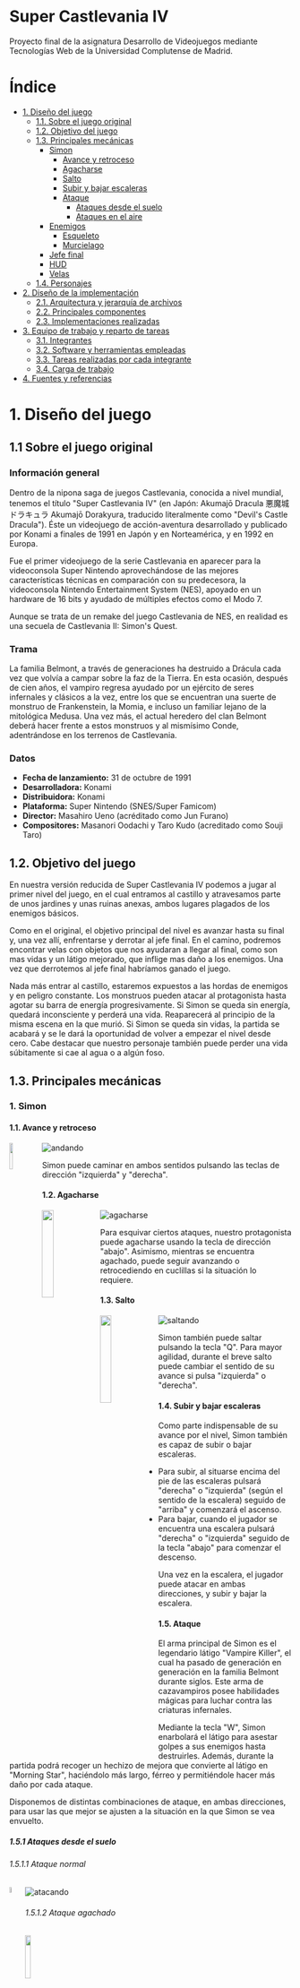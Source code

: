 # Super Castlevania IV
Proyecto final de la asignatura Desarrollo de Videojuegos mediante Tecnologías Web de la Universidad Complutense de Madrid.

# Índice

* [1. Diseño del juego](https://github.com/DVI-SC4/SuperCastlevania4#1-dise%C3%B1o-del-juego)
	* [1.1. Sobre el juego original](https://github.com/DVI-SC4/SuperCastlevania4#11-sobre-el-juego-original)
	* [1.2. Objetivo del juego](https://github.com/DVI-SC4/SuperCastlevania4#12-objetivo-del-juego) 
	* [1.3. Principales mecánicas](https://github.com/DVI-SC4/SuperCastlevania4#13-principales-mec%C3%A1nicas)
		* [Simon](https://github.com/DVI-SC4/SuperCastlevania4#1-simon)
			* [Avance y retroceso](https://github.com/DVI-SC4/SuperCastlevania4#11-avance-y-retroceso)
			* [Agacharse](https://github.com/DVI-SC4/SuperCastlevania4#12-agacharse)
			* [Salto](https://github.com/DVI-SC4/SuperCastlevania4#13-salto)
			* [Subir y bajar escaleras](https://github.com/DVI-SC4/SuperCastlevania4#14-subir-y-bajar-escaleras)
			* [Ataque](https://github.com/DVI-SC4/SuperCastlevania4#15-ataque)
				*  [Ataques desde el suelo](https://github.com/DVI-SC4/SuperCastlevania4#151-ataques-desde-el-suelo)
				*  [Ataques en el aire](https://github.com/DVI-SC4/SuperCastlevania4#152-ataques-en-el-aire)
		* [Enemigos](https://github.com/DVI-SC4/SuperCastlevania4#2-enemigos)
			* [Esqueleto](https://github.com/DVI-SC4/SuperCastlevania4#21-esqueleto)
			* [Murcielago](https://github.com/DVI-SC4/SuperCastlevania4#22-murcielago)
		* [Jefe final](https://github.com/DVI-SC4/SuperCastlevania4#3-jefe-final)
		* [HUD](https://github.com/DVI-SC4/SuperCastlevania4#4-hud)
		* [Velas](https://github.com/DVI-SC4/SuperCastlevania4#5-velas)
	* [1.4. Personajes](https://github.com/DVI-SC4/SuperCastlevania4#14-personajes)
* [2. Diseño de la implementación](https://github.com/DVI-SC4/SuperCastlevania4#2-dise%C3%B1o-de-la-implementaci%C3%B3n)
	* [2.1. Arquitectura y jerarquía de archivos](https://github.com/DVI-SC4/SuperCastlevania4#21-arquitectura-y-jerarqu%C3%ADa-de-archivos)
	* [2.2. Principales componentes](https://github.com/DVI-SC4/SuperCastlevania4#22-principales-componentes)
	* [2.3. Implementaciones realizadas](https://github.com/DVI-SC4/SuperCastlevania4#23-implementaciones-realizadas)
* [3. Equipo de trabajo y reparto de tareas](https://github.com/DVI-SC4/SuperCastlevania4#3-equipo-de-trabajo-y-reparto-de-tareas)
	* [3.1. Integrantes](https://github.com/DVI-SC4/SuperCastlevania4#31-integrantes)
	* [3.2. Software y herramientas empleadas](https://github.com/DVI-SC4/SuperCastlevania4#32-software-y-herramientas-empleadas)
	* [3.3. Tareas realizadas por cada integrante](https://github.com/DVI-SC4/SuperCastlevania4#33-tareas-realizadas-por-cada-integrante)
	* [3.4. Carga de trabajo](https://github.com/DVI-SC4/SuperCastlevania4#34-carga-de-trabajo)
* [4. Fuentes y referencias](https://github.com/DVI-SC4/SuperCastlevania4#4-fuentes-y-referencias)

# 1. Diseño del juego

## 1.1 Sobre el juego original

### Información general

Dentro de la nipona saga de juegos Castlevania, conocida a nivel mundial, tenemos el título "Super Castlevania IV" (en Japón: Akumajō Dracula 悪魔城ドラキュラ Akumajō Dorakyura, traducido literalmente como "Devil's Castle Dracula"). Éste un videojuego de acción-aventura desarrollado y publicado por Konami a finales de 1991 en Japón y en Norteamérica, y en 1992 en Europa. 

Fue el primer videojuego de la serie Castlevania en aparecer para la videoconsola Super Nintendo aprovechándose de las mejores características técnicas en comparación con su predecesora, la videoconsola Nintendo Entertainment System (NES), apoyado en un hardware de 16 bits y ayudado de múltiples efectos como el Modo 7.

Aunque se trata de un remake del juego Castlevania de NES, en realidad es una secuela de Castlevania II: Simon's Quest.

### Trama

La familia Belmont, a través de generaciones ha destruido a Drácula cada vez que volvía a campar sobre la faz de la Tierra. En esta ocasión, después de cien años, el vampiro regresa ayudado por un ejército de seres infernales y clásicos a la vez, entre los que se encuentran una suerte de monstruo de Frankenstein, la Momia, e incluso un familiar lejano de la mitológica Medusa. Una vez más, el actual heredero del clan Belmont deberá hacer frente a estos monstruos y al mismísimo Conde, adentrándose en los terrenos de Castlevania.

### Datos

* **Fecha de lanzamiento:** 31 de octubre de 1991
* **Desarrolladora:** Konami
* **Distribuidora:** Konami
* **Plataforma:** Super Nintendo (SNES/Super Famicom)
* **Director:** Masahiro Ueno (acréditado como Jun Furano)
* **Compositores:** Masanori Oodachi y Taro Kudo (acreditado como Souji Taro)
	
## 1.2. Objetivo del juego

En nuestra versión reducida de Super Castlevania IV podemos a jugar al primer nivel del juego, en el cual entramos al castillo y atravesamos parte de unos jardines y unas ruinas anexas, ambos lugares plagados de los enemigos básicos. 

Como en el original, el objetivo principal del nivel es avanzar hasta su final y, una vez allí, enfrentarse y derrotar al jefe final. En el camino, podremos encontrar velas con objetos que nos ayudaran a llegar al final, como son mas vidas y un látigo mejorado, que inflige mas daño a los enemigos. Una vez que derrotemos al jefe final habríamos ganado el juego.

Nada más entrar al castillo, estaremos expuestos a las hordas de enemigos y en peligro constante. Los monstruos pueden atacar al protagonista hasta agotar su barra de energía progresivamente. Si Simon se queda sin energía, quedará inconsciente y perderá una vida. Reaparecerá al principio de la misma escena en la que murió. Si Simon se queda sin vidas, la partida se acabará y se le dará la oportunidad de volver a empezar el nivel desde cero. Cabe destacar que nuestro personaje también puede perder una vida súbitamente si cae al agua o a algún foso.

## 1.3. Principales mecánicas

### 1. Simon

#### 1.1. Avance y retroceso

<img src="https://github.com/DVI-SC4/SuperCastlevania4/blob/master/Recursos%20memoria/Gu%C3%ADa%20de%20movimientos/movimiento/teclas_andando.png?raw=true" width="11%" align="left" />

![andando](https://github.com/DVI-SC4/SuperCastlevania4/blob/master/Recursos%20memoria/Gu%C3%ADa%20de%20movimientos/movimiento/andando.gif?raw=true)

Simon puede caminar en ambos sentidos pulsando las teclas de dirección "izquierda" y "derecha".

#### 1.2. Agacharse

<img src="https://github.com/DVI-SC4/SuperCastlevania4/blob/master/Recursos%20memoria/Gu%C3%ADa%20de%20movimientos/movimiento/teclas_agacharse.png?raw=true" width="20%" align="left"/>

![agacharse](https://github.com/DVI-SC4/SuperCastlevania4/blob/master/Recursos%20memoria/Gu%C3%ADa%20de%20movimientos/movimiento/agacharse.gif?raw=true)

Para esquivar ciertos ataques, nuestro protagonista puede agacharse usando la tecla de dirección "abajo". Asimismo, mientras se encuentra agachado, puede seguir avanzando o retrocediendo en cuclillas si la situación lo requiere.

#### 1.3. Salto

<img src="https://github.com/DVI-SC4/SuperCastlevania4/blob/master/Recursos%20memoria/Gu%C3%ADa%20de%20movimientos/movimiento/teclas_saltando.png?raw=true" width="20%" align="left"/>

![saltando](https://github.com/DVI-SC4/SuperCastlevania4/blob/master/Recursos%20memoria/Gu%C3%ADa%20de%20movimientos/movimiento/saltando.gif?raw=true)

Simon también puede saltar pulsando la tecla "Q". Para mayor agilidad, durante el breve salto puede cambiar el sentido de su avance si pulsa "izquierda" o "derecha".

#### 1.4. Subir y bajar escaleras

Como parte indispensable de su avance por el nivel, Simon también es capaz de subir o bajar escaleras. 
* Para subir, al situarse encima del pie de las escaleras pulsará "derecha" o "izquierda" (según el sentido de la escalera) seguido de "arriba" y comenzará el ascenso.
* Para bajar, cuando el jugador se encuentra una escalera pulsará "derecha" o "izquierda" seguido de la tecla "abajo" para comenzar el descenso.

Una vez en la escalera, el jugador puede atacar en ambas direcciones, y subir y bajar la escalera.

#### 1.5. Ataque

El arma principal de Simon es el legendario látigo "Vampire Killer", el cual ha pasado de generación en generación en la familia Belmont durante siglos. Este arma de cazavampiros posee habilidades mágicas para luchar contra las criaturas infernales. 

Mediante la tecla "W", Simon enarbolará el látigo para asestar golpes a sus enemigos hasta destruirles. Además, durante la partida podrá recoger un hechizo de mejora que convierte al látigo en "Morning Star", haciéndolo más largo, férreo y permitiéndole hacer más daño por cada ataque.

Disponemos de distintas combinaciones de ataque, en ambas direcciones, para usar las que mejor se ajusten a la situación en la que Simon se vea envuelto.

##### 1.5.1 Ataques desde el suelo

###### 1.5.1.1 Ataque normal

<img src="https://github.com/DVI-SC4/SuperCastlevania4/blob/master/Recursos%20memoria/Gu%C3%ADa%20de%20movimientos/teclas/W.png?raw=true" width="5%" align="left"/>

![atacando](https://github.com/DVI-SC4/SuperCastlevania4/blob/master/Recursos%20memoria/Gu%C3%ADa%20de%20movimientos/ataques%20en%20el%20suelo/atacando.gif?raw=true)

###### 1.5.1.2 Ataque agachado

<img src="https://github.com/DVI-SC4/SuperCastlevania4/blob/master/Recursos%20memoria/Gu%C3%ADa%20de%20movimientos/ataques%20en%20el%20suelo/teclas_atacando_agachado.png?raw=true" width="14%" />

![atacando_agachado](https://github.com/DVI-SC4/SuperCastlevania4/blob/master/Recursos%20memoria/Gu%C3%ADa%20de%20movimientos/ataques%20en%20el%20suelo/atacando_agachado.gif?raw=true)

###### 1.5.1.3 Ataque en vertical

<img src="https://github.com/DVI-SC4/SuperCastlevania4/blob/master/Recursos%20memoria/Gu%C3%ADa%20de%20movimientos/ataques%20en%20el%20suelo/teclas_atacando_vertical.png?raw=true" width="14%"/>

![atacando_haciarriba](https://github.com/DVI-SC4/SuperCastlevania4/blob/master/Recursos%20memoria/Gu%C3%ADa%20de%20movimientos/ataques%20en%20el%20suelo/atacando_vertical.gif?raw=true)

###### 1.5.1.4 Ataque en diagonal

<img src="https://github.com/DVI-SC4/SuperCastlevania4/blob/master/Recursos%20memoria/Gu%C3%ADa%20de%20movimientos/ataques%20en%20el%20suelo/teclas_ataque_diagonal.png?raw=true" width="24%"/>

![atacando_diagonal](https://github.com/DVI-SC4/SuperCastlevania4/blob/master/Recursos%20memoria/Gu%C3%ADa%20de%20movimientos/ataques%20en%20el%20suelo/ataque_diagonal.gif?raw=true)

##### 1.5.2 Ataques en el aire

###### 1.5.2.1 Ataque normal saltando

<img src="https://github.com/DVI-SC4/SuperCastlevania4/blob/master/Recursos%20memoria/Gu%C3%ADa%20de%20movimientos/ataques%20saltando/teclas_atacando_saltando.png?raw=true" width="24%" align="left"/>

![atacando_saltando](https://github.com/DVI-SC4/SuperCastlevania4/blob/master/Recursos%20memoria/Gu%C3%ADa%20de%20movimientos/ataques%20saltando/atacando_saltando.gif?raw=true)

###### 1.5.2.2 Ataque en vertical saltando

<img src="https://github.com/DVI-SC4/SuperCastlevania4/blob/master/Recursos%20memoria/Gu%C3%ADa%20de%20movimientos/ataques%20saltando/teclas_atacando_vertical_saltando.png?raw=true" width="24%" />

![atacando_verticalarriba_saltando](https://github.com/DVI-SC4/SuperCastlevania4/blob/master/Recursos%20memoria/Gu%C3%ADa%20de%20movimientos/ataques%20saltando/atacando_vertical_saltando.gif?raw=true)

###### 1.5.2.3 Ataque hacia abajo saltando

<img src="https://github.com/DVI-SC4/SuperCastlevania4/blob/master/Recursos%20memoria/Gu%C3%ADa%20de%20movimientos/ataques%20saltando/teclas_atacando_verticalabajo.png?raw=true" width="24%"/>

![atacando_verticalabajo_saltando](https://github.com/DVI-SC4/SuperCastlevania4/blob/master/Recursos%20memoria/Gu%C3%ADa%20de%20movimientos/ataques%20saltando/atacando_verticalabajo.gif?raw=true)

###### 1.5.2.4 Ataque en diagonal saltando

<img src="https://github.com/DVI-SC4/SuperCastlevania4/blob/master/Recursos%20memoria/Gu%C3%ADa%20de%20movimientos/ataques%20saltando/teclas_atacando_diagonalarriba_saltando.png?raw=true" width="24%" />

![atacando_diagonal_saltando](https://github.com/DVI-SC4/SuperCastlevania4/blob/master/Recursos%20memoria/Gu%C3%ADa%20de%20movimientos/ataques%20saltando/atacando_diagonalarriba_saltando.gif?raw=true)

###### 1.5.2.5 Ataque en diagonal hacia abajo saltando

<img src="https://github.com/DVI-SC4/SuperCastlevania4/blob/master/Recursos%20memoria/Gu%C3%ADa%20de%20movimientos/ataques%20saltando/teclas_atacando_diagonalabajo_saltando.png?raw=true" width="24%"/>

![atacando_diagonal_abajo_saltando](https://github.com/DVI-SC4/SuperCastlevania4/blob/master/Recursos%20memoria/Gu%C3%ADa%20de%20movimientos/ataques%20saltando/atacando_diagonalabajo_saltando.gif?raw=true)


### 2. Enemigos 

Tenemos dos enemigos básicos el esqueleto y el murcielago. En ambos casos necesitan dos golpes del látigo básico para morir y un golpe del látigo mejorado.

En el caso de que se choquen con Simon le quitaran un punto de salud, se hará inmune por un tiempo limitado y retrocederá un poco respecto a su posición.

#### 2.1. Esqueleto

El esqueleto tiene la movilidad limitada, es decir, se mueve hacia la derecha y hacia la izquierda en un espacio limitado.

#### 2.2. Murcielago

El murcielago va por el aire volando hasta que se choque con una pared, que en ese caso cambiará la direccion.

### 3. Jefe Final

Como jefe final hemos elegido el propio del nivel, que es Rowdain. Este tiene 16 puntos de salud igual que Simon y le afecta el látigo igual que a los enemigos normales. Látigo normal quita un punto de salud y látigo mejorado quitará dos puntos.

Cuando la salud del jefe llega a la mitad desmonta su montura y tenemos que enfrentarnos con un esqueleto, que cada cierto tiempo se teletransporta a un punto aleatorio del nivel. Para avisarnos de que se va a teletransportar este parpadea unas cuantas veces y despues se teletransporta.

Una vez que matamos al jefe, hemos ganado el juego.

### 4. HUD

A un lado del HUD podemos ver la putuacion obtenida, la salud de Simon y la salud del jefe final. y al otro lado tenemos el nivel y la escena en la que nos encontramos y las vidas.

### 5. Velas

Generan objetos que nos facilitan la jugabilidad del juego, estos objetos son vidas, y upgrade del látigo.

## 1.4. Personajes

### 1. Simon Belmont

![Simon Belmont](https://i.gifer.com/1Pu8.gif)

Simon es un reconocido cazador de vampiros del siglo XVII, y también el primero en aparecer y uno de los más reconocidos de los héroes de la saga Castlevania. Es heredero del clan Belmont y del afamado látigo Matavampiros (Vampire Killer), convirtiéndose en el más famoso cazador de vampiros. 

Nacido alrededor del año 1669, Simon creció escuchando las historias de sus grandes antepasados que habían derrotado a Drácula, junto con aquellos que lo ayudaron. Mientras se entrenaba en las habilidades del látigo, solía preguntarse cómo estaría a la altura de estos guerreros legendarios.

A la edad de 22 años en el año 1691, tendría la oportunidad de demostrar que era digno del legado de su familia. En el día de Pascua, 100 años después de que fue derrotado por Christopher Belmont, el conde Drácula regresaba de nuevo al mundo de los vivos. Simon estaba determinado a poner fin a la amenaza de este nuevo reinado de terror, y entró solo en el castillo de Drácula para enfrentar al conde.

Simon es bastante temerario e inclinado a forzar su camino a través de las situaciones adversas y para su aventura lleva un peto hecho de cuero, botas altas y una diadema de metal.

### 2. Enemigos

Tenemos dos enemigos básicos el esqueleto y el murcielago, de los cuales ya hemos explicado sus mecánicas anteriormente.

### 3. Jefe final

Y de jefe final hemos introducido a Rowdain que es un esqueleto montado sobre un esqueleto de animal. Cuando le hemos golpeado varias veces, nos pasamos a enfrentar a un esqueleto armado.

# 2. Diseño de la implementación

<img src="https://github.com/DVI-SC4/SuperCastlevania4/blob/master/Recursos%20memoria/arquitectura/estructura.png?raw=true" width="20%" />

Con la finalidad de mejorar la productividad a la hora de desarrollar y hacer mas sencillos los cambios que se puedan producir, hemos separado el codigo en archivos y los hemos tratado como si fueran modulos del propio Quintus, haciendo uso de su espacio de nombres.  

## 2.1 Arquitectura y jerarquía de archivos

Hemos separado el código por "módulos", asi todos los caracteres del juego se encuentran en la carpeta entidades, donde tambien estaran los componentes necesarios para estos. Todo lo relacionado con pantallas de carga, menues, etc. esta ubicado en otra carpeta y los archivos para la gestión de otro elementos clave del juego en otra carpeta.

Todo el codigo se carga desde un fichero principal (main.js), desde donde se hace la carga de los módulos de Quintus así como de los nuestros.

## 2.2 Principales componentes

El único componente que se ha implementado es para los enemigos, que comparten ciertas mecánicas y era lógico llevarlo a un punto común.

## 2.3 Implementaciones realizadas

* Pantalla de introducción

* Menú principal
	* Comenzar partida 	
	* Pantalla con los controles de Simon
	* Créditos
	
* Jugador principal
	* Sprites y animaciones	 
	* Movimientos básicos
	* Ataque y uso del látigo (arma principal)
	* Subir y bajar escaleras	

* Varias escenas del primer nivel del juego original
	* Lógica entre el cambio de escenas
	* Seguimiento al jugador a través del nivel

* Enemigos
	* Sprites y animaciones 
	* Movimiento
	* Lógica de ataque y salud

* Objetos recogibles
	* Vidas
	* Upgrade del látigo

* Jefe final del nivel
	* Sprites y animaciones
	* Movimientos básicos
	* Teletransporte
	* Lógica de ataque y gestión de la salud

* HUD
	* Medidor de energía del protagonista
	* Medidor de energía del jefe de nivel
	* Vidas restantes
	* Puntos acumulados

# 3. Equipo de trabajo y reparto de tareas

## 3.1. Integrantes

* [César Godino Rodríguez](https://github.com/cloudgrey)
* [Carmen López Gonzalo](https://github.com/calope03)
* [Sergio Pino Holgado](https://github.com/sepino)

## 3.2 Software y herramientas empleadas

### Desarrollo, depuración y testeo
* [Quintus JavaScript HTML5 Game Engine](http://www.html5quintus.com)
* [Sublime Text](https://www.sublimetext.com)
* [JetBrains WebStorm](https://www.jetbrains.com/webstorm/)
* [Google Chrome](https://www.google.com/chrome/)
* [Mozilla Firefox](https://www.mozilla.org/en-US/firefox/)
* [Safari](https://www.apple.com/es/safari/)
* [GitHub Desktop](https://desktop.github.com)

### Obtención y preparación de sprites
* [OpenEmu (OS X)](http://openemu.org)
* [Pixelmator (OS X)](http://www.pixelmator.com/mac/)
* [Vista Previa (OS X)](https://support.apple.com/es-es/guide/preview/prvwd4a90e45/mac)
* [Adobe Photoshop](https://www.adobe.com/es/products/photoshop.html)

### Obtención y edición de sonido
* [Audacity](https://www.audacityteam.org)
* [VLC media player](https://www.videolan.org/vlc/index.html)

### Desarrollo de nivel
* [Adobe Photoshop](https://www.adobe.com/es/products/photoshop.html)
* [Tiled](https://thorbjorn.itch.io/tiled)

### Memoria y documento de alcance
* [MacDown (OS X)](https://macdown.uranusjr.com)
* [Sublime Text](https://www.sublimetext.com)

### Presentacion
* [Google Presentaciones](https://docs.google.com/presentation/u/0/)
* [Camtasia Studio](https://www.techsmith.com/video-editor.html)

## 3.3. Tareas realizadas por cada integrante

* César:
	* Preparación de sprites, jsons y animaciones por frames de Simon, con posiciones de avance, ataques, saltos, escaleras...
	* Limpieza y preparación de sprite de Simon avanzando agachado a partir de capturas de emulación.
	* Programación de lógica de Simon: avance, saltos, agacharse, ataques con los diferentes combos... excepto su mecánica de comportamiento en escaleras.
	* Obtención y conversión de efectos de sonido, extrayéndolos de la grabación de una emulación.
	* Obtención de música de fondo (para introduccción, menú, nivel y créditos).
	* Obtención de imágenes con el recorrido visual (mapa en "horizontal") de los distintos niveles.
	* Limpieza y preparación de sprites de los elementos del HUD y de las armas secundarias, a partir de capturas de pantalla de una emulación.
	* Preparación de sprites y jsons de elementos de interacción del primer nivel (velas, esfera final, etc.).
	* Preparación de sprites de objetos recogibles (mejora de látigo, carne, corazones, etc.).
	* Preparación de sprites y jsons de enemigos básicos (murciélago, esqueleto, bicéfalo, etc.) con posiciones de avance, ataques y muerte.
	* Redacción de la memoria
		* Sección 1.1 Sobre el juego original
		* Sección 1.2 Objetivo del juego	 
		* Sección 1.3 Principales mecánicas (con preparación y edición de los gifs y las imágenes de combinaciones de teclas).
		* Sección de Simon en 1.4 Personajes.
		* Sección 2.3 Implementaciones realizadas
		* Sección 3.2 Software y herramientas empleadas
		* Sección 4 Fuentes y referencias
	* Realización de la intro del juego con los logos de la UCM y FdI.
	* Realización del menú principal del juego, junto con el sprite animado del selector en forma de llama.
	* Realización de la sección de controles del personaje, junto a las capturas de las poses de Simon.
	* Realización de los créditos del juego junto con el sprite animado de Simon al final y composición de los mensajes con las letras oficiales del juego.
	* Preparación de las imágenes con letras para la pantalla de Game Over.
* Carmen:
	* Preparación de los recursos necesarios para las diferentes escenas.
	* Realización de las diferentes escenas con Tiled.
	* Programación de la lógica del cambio de escenas.
	* Gestión del seguimiento de la cámara al jugador en el juego.
	* Añadidos todos los elementos del juego y sus atributos opcionales en el mapa.
	* Control de Simon en las escaleras:
		* Escaleras de subida
		* Escaleras de bajada
		* Detección del fin de la escalera
		* Atacar en escalera
		* Moverse hacia arriba y hacia abajo en la escalera
	* Detalles en los enemigos
		* Limitación del movimiento del esqueleto
		* Gestión de los golpes recibidos según sea el látigo normal o el mejorado
	* Gestión de la inmunidad de Simon una vez golpeado.
	* Preparación de los elementos del HUD
	* Programación y gestión de los elementos del HUD:
		* Salud de Simon que se reduce cuando le atacan
		* Puntuación del jugador que aumenta con cada enemigo eliminado
		* Vidas del jugador, que aumentan si las recoge
		* Muestra el nivel y la escena en la que nos encontramos
		* Salud del jefe del nivel
	* Creación de las pantallas de Game Over y de You Win
	* Programación de la lógica de las velas con los objetos recogibles
		* Vidas
		* Upgrade del látigo
	* Programación de la lógica del movimiento del jefe final.
	* Revisión y redacción de la memoria: 
		* Mecanicas principales
		* Informacion de los personajes
		* Implementaciones realizadas
* Sergio:
	* Redacción del documento de alcance.
	* Separación del codigo utilizando el espacio de nombres.
	* Reestructuración y ordenación de código en diferentes direcctorios del repositorio.
	* Preparación de los sprites de los enemigos.
	* Codigo y animación para enemigo Skeleton.
	* Codigo y animación para enemigo Bat.
	* Creación del componente enemy para Skeleton y Bat.
		* Gestión de las colisiones con el látigo y Simon.
	* Animación de la llama que aparece al morir un enemigo.
	* Conversión .ogg a .mp3 para que sea compatible en todos los navegadores
	* Inclusión de los sonidos en el juego
		* Escenas 
		* Látigo
		* Muerte enemigo
	* Preparación de los sprites del jefe final.
	* Código de las mecánicas básicas del jefe final.
	* Código y animación para boss Rowdain.
	* Redacción de la memoria
		* Diseño e implementación
		* Arquitectura

## 3.4. Carga de trabajo

* César: 33%
* Carmen: 33%
* Sergio: 33%

# 4. Fuentes y referencias

## Recursos

* [CastlevaniaCrypt](http://www.castlevaniacrypt.com/cv4/maps)
* [CastlevaniaDungeon](https://castlevaniadungeon.net/games/scv4foreign.html)
* [SpritesIncCo](http://www.sprites-inc.co.uk/vania/OtherConsole/SCV4/)
* [ChapelOfResonance](http://www.chapelofresonance.com/media/scv4-rips.html)
* [The Spriters Resource](https://www.spriters-resource.com/snes/scstlevnia4/)
* [Icon Experience](https://www.iconexperience.com/v_collection/icons/?icon=keyboard)
* [VGMuseum](http://www.vgmuseum.com/mrp/multi/randomsprites.htm)
* [Nuestra propia extracción manual de sonidos y de algunos sprites a partir de un emulador]()

## Información general sobre el juego

* [Castlevania Wikia](http://es.castlevania.wikia.com/wiki/Simon_Belmont)
* [Super Castlevannia IV en Wikipedia](https://es.wikipedia.org/wiki/Super_Castlevania_IV)


